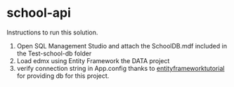 # school-api
Instructions to run this solution.
1) Open SQL Management Studio and attach the SchoolDB.mdf included in the Test-school-db folder
2) Load edmx using Entity Framework the DATA project
3) verify connection string in App.config
thanks to [entityframeworktutorial](https://github.com/entityframeworktutorial/EF6-DBFirst-Demo) for providing db for this project.
